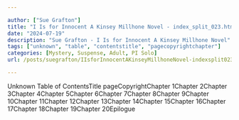 ```yaml
---

author: ["Sue Grafton"]
title: "I Is for Innocent A Kinsey Millhone Novel - index_split_023.html"
date: "2024-07-19"
description: "Sue Grafton - I Is for Innocent A Kinsey Millhone Novel"
tags: ["unknown", "table", "contentstitle", "pagecopyrightchapter"]
categories: [Mystery, Suspense, Adult, PI Solo]
url: /posts/suegrafton/IIsforInnocentAKinseyMillhoneNovel-indexsplit023html

---
```



Unknown
Table of ContentsTitle pageCopyrightChapter 1Chapter 2Chapter 3Chapter 4Chapter 5Chapter 6Chapter 7Chapter 8Chapter 9Chapter 10Chapter 11Chapter 12Chapter 13Chapter 14Chapter 15Chapter 16Chapter 17Chapter 18Chapter 19Chapter 20Epilogue

